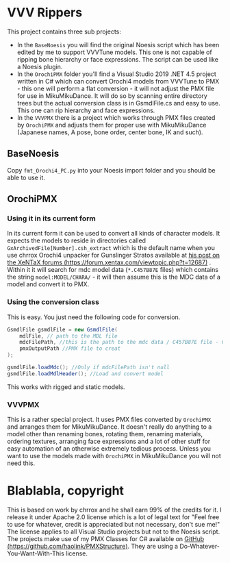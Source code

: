 # VVV Rippers

This project contains three sub projects:

* In the `BaseNoesis` you will find the original Noesis script which has been edited by me to support VVVTune models. This one is not capable of ripping bone hierarchy or face expressions. The script can be used like a Noesis plugin.
* In the `OrochiPMX` folder you'll find a Visual Studio 2019 .NET 4.5 project written in C# which can convert Orochi4 models from VVVTune to PMX - this one will perform a flat conversion - it will not adjust the PMX file for use in MikuMikuDance. It will do so by scanning entire directory trees but the actual conversion class is in GsmdlFile.cs and easy to use. This one can rip hierarchy and face expressions.
* In the `VVVPMX` there is a project which works through PMX files created by `OrochiPMX` and adjusts them for proper use with MikuMikuDance (Japanese names, A pose, bone order, center bone, IK and such).


## BaseNoesis

Copy `fmt_Orochi4_PC.py` into your Noesis import folder and you should be able to use it.

## OrochiPMX

### Using it in its current form 

In its current form it can be used to convert all kinds of character models. It expects the models to reside in directories called `GxArchivedFile[Number].csh_extract` which is the default name when you use chrrox Orochi4 unpacker for Gunslinger Stratos available at [his post on the XeNTaX forums (https://forum.xentax.com/viewtopic.php?t=12687)](https://forum.xentax.com/viewtopic.php?t=12687) . Within it it will search for mdc model data (`*.C457B87E` files) which contains the string `model:MODEL/CHARA/` - it will then assume this is the MDC data of a model and convert it to PMX.

### Using the conversion class

This is easy. You just need the following code for conversion.
```cs
GsmdlFile gsmdlFile = new GsmdlFile(
    mdlFile, // path to the MDL file
    mdcFilePath, //this is the path to the mdc data / C457B87E file - Can be null
    pmxOutputPath //PMX file to creat
);

gsmdlFile.loadMdc(); //Only if mdcFilePath isn't null
gsmdlFile.loadMdlHeader(); //Load and convert model
```

This works with rigged and static models.

### VVVPMX

This is a rather special project. It uses PMX files converted by `OrochiPMX` and arranges them for MikuMikuDance. It doesn't really do anything to a model other than renaming bones, rotating them, renaming materials, ordering textures, arranging face expressions and a lot of other stuff for easy automation of an otherwise extremely tedious process. Unless you want to use the models made with `OrochiPMX` in MikuMikuDance you will not need this.

# Blablabla, copyright

This is based on work by chrrox and he shall earn 99% of the credits for it. I release it under Apache 2.0 license which is a lot of legal text for "Feel free to use for whatever, credit is appreciated but not necessary, don't sue me!" The license applies to all Visual Studio projects but not to the Noesis script. The projects make use of my PMX Classes for C# available on [GitHub (https://github.com/haolink/PMXStructure)](https://github.com/haolink/PMXStructure). They are using a Do-Whatever-You-Want-With-This license.